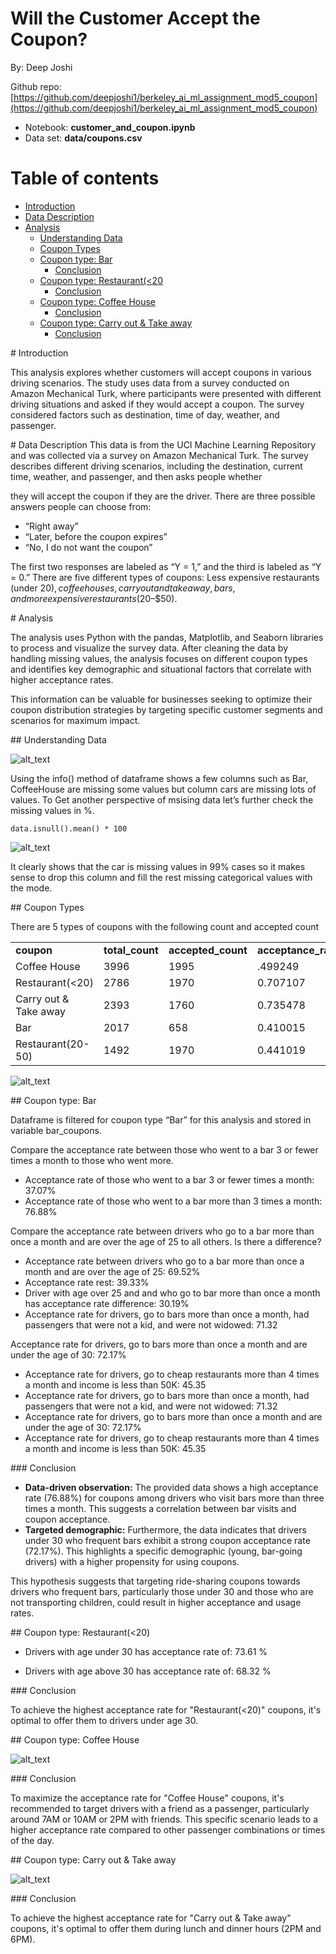 
# Will the Customer Accept the Coupon?

By: Deep Joshi

Github repo: [https://github.com/deepjoshi1/berkeley_ai_ml_assignment_mod5_coupon](https://github.com/deepjoshi1/berkeley_ai_ml_assignment_mod5_coupon)



* Notebook: **customer_and_coupon.ipynb**
* Data set:  **data/coupons.csv**

# Table of contents
* [Introduction](#introduction)
* [Data Description](#data-description)
* [Analysis](#analysis)
    * [Understanding Data](#understanding-data)
    * [Coupon Types](#coupon-types)
    * [Coupon type: Bar](#coupon-type-bar)
       * [Conclusion](#conclusion1.1)
    * [Coupon type: Restaurant(&lt;20](#coupon-type-restaurant-<20)
       * [Conclusion](#Conclusion2.1)
    * [Coupon type: Coffee House](#coupon-type-coffee-house)
       * [Conclusion](#Conclusion3.1)
    * [Coupon type: Carry out & Take away](#coupon-type-carry-out-&-take-away)
       * [Conclusion](#Conclusion3.1)

<div id='introduction'/>
# Introduction

This analysis explores whether customers will accept coupons in various driving scenarios. The study uses data from a survey conducted on Amazon Mechanical Turk, where participants were presented with different driving situations and asked if they would accept a coupon. The survey considered factors such as destination, time of day, weather, and passenger.   

<div id='data-description'/>
# Data Description
This data is from the UCI Machine Learning Repository and was collected via a survey on Amazon Mechanical Turk. The survey describes different driving scenarios, including the destination, current time, weather, and passenger, and then asks people whether

they will accept the coupon if they are the driver. There are three possible answers people can choose from:



* “Right away”
* “Later, before the coupon expires”
* “No, I do not want the coupon”

The first two responses are labeled as “Y = 1,” and the third is labeled as “Y = 0.” There are five different types of coupons: Less expensive restaurants (under $20), coffee houses, carryout and takeaway, bars, and more expensive restaurants ($20–$50).

<div id='analysis'/>
# Analysis

The analysis uses Python with the pandas, Matplotlib, and Seaborn libraries to process and visualize the survey data. After cleaning the data by handling missing values, the analysis focuses on different coupon types and identifies key demographic and situational factors that correlate with higher acceptance rates.

This information can be valuable for businesses seeking to optimize their coupon distribution strategies by targeting specific customer segments and scenarios for maximum impact.

<div id='understanding-data'/>
## Understanding Data




![alt_text](images/image2.png "image_tooltip")


Using the info() method of dataframe shows a few columns such as Bar, CoffeeHouse are missing some values but column cars are missing lots of values. To Get another perspective of msising data let’s further check the missing values in %. 

```
data.isnull().mean() * 100
```

![alt_text](images/image5.png "image_tooltip")


It clearly shows that the car is missing values in 99% cases so it makes sense to drop this column and fill the rest missing categorical values with the mode.

<div id='coupon-types'/>
## Coupon Types

There are 5 types of coupons with the following count and accepted count


<table>
  <tr>
   <td><strong>coupon      </strong>
   </td>
   <td><strong>total_count    </strong>
   </td>
   <td><strong>accepted_count</strong>
   </td>
   <td><strong>acceptance_rate</strong>
   </td>
  </tr>
  <tr>
   <td>Coffee House 
   </td>
   <td> 3996 
   </td>
   <td>  1995
   </td>
   <td>.499249
   </td>
  </tr>
  <tr>
   <td>Restaurant(&lt;20)
   </td>
   <td>2786 
   </td>
   <td>1970
   </td>
   <td>0.707107
   </td>
  </tr>
  <tr>
   <td>Carry out & Take away 
   </td>
   <td>2393 
   </td>
   <td>1760
   </td>
   <td>0.735478
   </td>
  </tr>
  <tr>
   <td> Bar  
   </td>
   <td>2017
   </td>
   <td>658
   </td>
   <td>0.410015
   </td>
  </tr>
  <tr>
   <td> Restaurant(20-50)      
   </td>
   <td> 1492   
   </td>
   <td>1970
   </td>
   <td>0.441019
   </td>
  </tr>
</table>


![alt_text](images/image1.png "image_tooltip")


<div id='coupon-type-bar'/>
## Coupon type: Bar

Dataframe is filtered for coupon type “Bar” for this analysis and stored in variable bar_coupons.

Compare the acceptance rate between those who went to a bar 3 or fewer times a month to those who went more.



* Acceptance rate of those who went to a bar 3 or fewer times a month:  37.07%
* Acceptance rate of those who went to a bar more than 3 times a month:  76.88%

Compare the acceptance rate between drivers who go to a bar more than once a month and are over the age of 25 to all others. Is there a difference?



* Acceptance rate between drivers who go to a bar more than once a month and are over the age of 25:  69.52%
* Acceptance rate rest:  39.33%
* Driver with age over 25 and and who go to bar more than once a month has acceptance rate difference:  30.19%
* Acceptance rate for drivers, go to bars more than once a month, had passengers that were not a kid, and were not widowed:  71.32

Acceptance rate for drivers, go to bars more than once a month and are under the age of 30:  72.17%



* Acceptance rate for drivers, go to cheap restaurants more than 4 times a month and income is less than 50K:  45.35
* Acceptance rate for drivers, go to bars more than once a month, had passengers that were not a kid, and were not widowed:  71.32
* Acceptance rate for drivers, go to bars more than once a month and are under the age of 30:  72.17%
* Acceptance rate for drivers, go to cheap restaurants more than 4 times a month and income is less than 50K:  45.35

<div id='conclusion1.1'/>
### Conclusion



* **Data-driven observation:** The provided data shows a high acceptance rate (76.88%) for coupons among drivers who visit bars more than three times a month. This suggests a correlation between bar visits and coupon acceptance.
* **Targeted demographic:** Furthermore, the data indicates that drivers under 30 who frequent bars exhibit a strong coupon acceptance rate (72.17%). This highlights a specific demographic (young, bar-going drivers) with a higher propensity for using coupons.

This hypothesis suggests that targeting ride-sharing coupons towards drivers who frequent bars, particularly those under 30 and those who are not transporting children, could result in higher acceptance and usage rates.

<div id='coupon-type-restaurant-'/>
## Coupon type: Restaurant(&lt;20)

* Drivers with age under 30 has acceptance rate of:  73.61 %

* Drivers with age above 30 has acceptance rate of:  68.32 %

<div id='Conclusion2.1'/>
### Conclusion

To achieve the highest acceptance rate for "Restaurant(&lt;20)" coupons, it's optimal to offer them to drivers under age 30.

<div id='coupon-type-coffee-house'/>
## Coupon type: Coffee House

![alt_text](images/image4.png "image_tooltip")

<div id='conclusion3.1'/>
### Conclusion

To maximize the acceptance rate for "Coffee House" coupons, it's recommended to target drivers with a friend as a passenger, particularly around 7AM or 10AM or 2PM with friends. This specific scenario leads to a higher acceptance rate compared to other passenger combinations or times of the day.

<div id='coupon-type-carry-out-&-take-away'/>
## Coupon type: Carry out & Take away

![alt_text](images/image3.png "image_tooltip")


<div id='conclusion4.1'/>
### Conclusion

To achieve the highest acceptance rate for "Carry out & Take away" coupons, it's optimal to offer them during lunch and dinner hours (2PM and 6PM).

